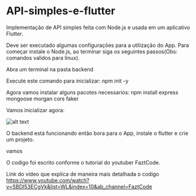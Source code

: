 # API-simples-e-flutter
Implementação de API simples feita com Node.js e usada em um aplicativo Flutter.  

Deve ser executado algumas configurações para a utilização do App. Para começar instale o Node.js, ao terminar siga os seguintes passos(Obs: comandos validos para linux).

Abra um terminal na pasta backend

Execute este comando para inicializar: 
npm init -y

Agora vamos instalar alguns pacotes necessarios: 
npm install express mongoose morgan cors faker 

Vamos inicializar agora:

![alt text](https://github.com/josepedroso/API-simples-e-flutter/blob/main/screens/Captura%20de%20tela%20de%202020-10-17%2020-27-00.png)

O backend está funcionando então bora para o App, instale o flutter e crie um projeto.

vamos 

O codigo foi escrito conforme o tutorial do youtuber FaztCode.

Link do video que explica de maneira mais detalhada o codigo https://www.youtube.com/watch?v=SBDI53ECgVk&list=WL&index=10&ab_channel=FaztCode
